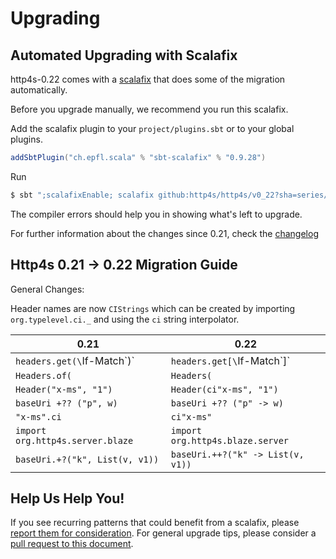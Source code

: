 # Upgrading


## Automated Upgrading with Scalafix

http4s-0.22 comes with a [scalafix](https://scalacenter.github.io/scalafix/) that does some of the migration automatically.

Before you upgrade manually, we recommend you run this scalafix.

Add the scalafix plugin to your `project/plugins.sbt` or to your global plugins.
```sbt
addSbtPlugin("ch.epfl.scala" % "sbt-scalafix" % "0.9.28")
```

Run
```sh
$ sbt ";scalafixEnable; scalafix github:http4s/http4s/v0_22?sha=series/0.22"
```

The compiler errors should help you in showing what's left to upgrade.

For further information about the changes since 0.21, check the [changelog](https://http4s.org/changelog/)


## Http4s 0.21 -> 0.22 Migration Guide

General Changes:

Header names are now `CIStrings` which can be created by importing `org.typelevel.ci._` and using the `ci` string interpolator.

| 0.21                             | 0.22                              |
| -------------------------------  | -------------------------------   |
| `headers.get(\`If-Match\`)`      | `headers.get[\`If-Match\`]`       |
| `Headers.of(`                    | `Headers(`                        |
| `Header("x-ms", "1")`            | `Header(ci"x-ms", "1")`           |
| `baseUri +?? ("p", w)`           | `baseUri +?? ("p" -> w)`          |
| `"x-ms".ci`                      | `ci"x-ms"`                        |
| `import org.http4s.server.blaze` | `import org.http4s.blaze.server`  |
| `baseUri.+?("k", List(v, v1))`   | `baseUri.++?("k" -> List(v, v1))` |

## Help Us Help You!

If you see recurring patterns that could benefit from a scalafix, please [report them for consideration](https://github.com/http4s/http4s/issues/4858).  For general upgrade tips, please consider a [pull request to this document](https://github.com/http4s/http4s/edit/series/0.22/docs/src/main/mdoc/upgrading.md).
